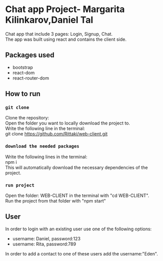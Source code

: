 # Chat app Project- Margarita Kilinkarov,Daniel Tal

Chat app that include 3 pages: Login, Signup, Chat.  
The app was built using react and contains the client side.  

## Packages used
- bootstrap
- react-dom
- react-router-dom

## How to run 

### `git clone`

Clone the repository:  
Open the folder you want to locally download the project to.  
Write the following line in the terminal:  
git clone https://github.com/Rittaki/web-client.git  

### `download the needed packages`

Write the following lines in the terminal:  
npm i  
This will automatically download the necessary dependencies of the project.  


### `run project`

Open the folder: WEB-CLIENT in the terminal with "cd WEB-CLIENT".  
Run the project from that folder with "npm start"  


## User
In order to login with an existing user use one of the following options:  
- username: Daniel, password:123  
- username: Rita, password:789  

In order to add a contact to one of these users add the username:"Eden".  
